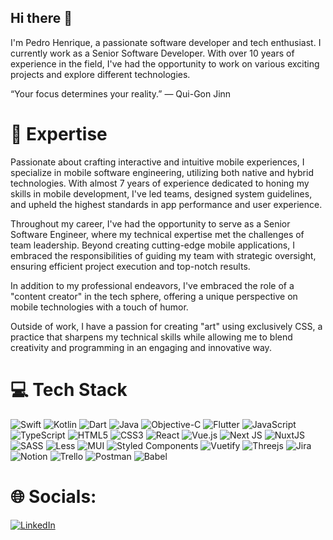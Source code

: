 ## Hi there 👋

I'm Pedro Henrique, a passionate software developer and tech enthusiast. I currently work as a Senior Software Developer.
With over 10 years of experience in the field, I've had the opportunity to work on various exciting projects and explore different technologies.

“Your focus determines your reality.” — Qui-Gon Jinn

# 🚀 Expertise

Passionate about crafting interactive and intuitive mobile experiences, I specialize in mobile software engineering, utilizing both native and hybrid technologies. With almost 7 years of experience dedicated to honing my skills in mobile development, I've led teams, designed system guidelines, and upheld the highest standards in app performance and user experience.

Throughout my career, I've had the opportunity to serve as a Senior Software Engineer, where my technical expertise met the challenges of team leadership. Beyond creating cutting-edge mobile applications, I embraced the responsibilities of guiding my team with strategic oversight, ensuring efficient project execution and top-notch results.

In addition to my professional endeavors, I've embraced the role of a "content creator" in the tech sphere, offering a unique perspective on mobile technologies with a touch of humor.

Outside of work, I have a passion for creating "art" using exclusively CSS, a practice that sharpens my technical skills while allowing me to blend creativity and programming in an engaging and innovative way.

# 💻 Tech Stack

![Swift](https://img.shields.io/badge/-Swift-333333?style=for-the-badge&logo=swift&logoColor=FA7343)
![Kotlin](https://img.shields.io/badge/-Kotlin-333333?style=for-the-badge&logo=kotlin&logoColor=7F52FF)
![Dart](https://img.shields.io/badge/-Dart-333333?style=for-the-badge&logo=dart&logoColor=00B4AB)
![Java](https://img.shields.io/badge/-Java-333333?style=for-the-badge&logo=java&logoColor=5382A1)
![Objective-C](https://img.shields.io/badge/-Objective--C-333333?style=for-the-badge&logo=apple&logoColor=1575F9)
![Flutter](https://img.shields.io/badge/-Flutter-FFFFFF?style=for-the-badge&logo=flutter&logoColor=5DC8F8) ![JavaScript](https://img.shields.io/badge/javascript-%23323330.svg?style=for-the-badge&logo=javascript&logoColor=%23F7DF1E) ![TypeScript](https://img.shields.io/badge/typescript-%23007ACC.svg?style=for-the-badge&logo=typescript&logoColor=white) ![HTML5](https://img.shields.io/badge/html5-%23E34F26.svg?style=for-the-badge&logo=html5&logoColor=white) ![CSS3](https://img.shields.io/badge/css3-%231572B6.svg?style=for-the-badge&logo=css3&logoColor=white) ![React](https://img.shields.io/badge/react-%2320232a.svg?style=for-the-badge&logo=react&logoColor=%2361DAFB) ![Vue.js](https://img.shields.io/badge/vuejs-%2335495e.svg?style=for-the-badge&logo=vuedotjs&logoColor=%234FC08D) ![Next JS](https://img.shields.io/badge/Next-black?style=for-the-badge&logo=next.js&logoColor=white) ![NuxtJS](https://img.shields.io/badge/Nuxt-black?style=for-the-badge&logo=nuxt.js&logoColor=white) ![SASS](https://img.shields.io/badge/SASS-hotpink.svg?style=for-the-badge&logo=SASS&logoColor=white) ![Less](https://img.shields.io/badge/less-2B4C80?style=for-the-badge&logo=less&logoColor=white) ![MUI](https://img.shields.io/badge/MUI-%230081CB.svg?style=for-the-badge&logo=material-ui&logoColor=white) ![Styled Components](https://img.shields.io/badge/styled--components-DB7093?style=for-the-badge&logo=styled-components&logoColor=white) ![Vuetify](https://img.shields.io/badge/Vuetify-1867C0?style=for-the-badge&logo=vuetify&logoColor=AEDDFF) ![Threejs](https://img.shields.io/badge/threejs-black?style=for-the-badge&logo=three.js&logoColor=white) ![Jira](https://img.shields.io/badge/jira-%230A0FFF.svg?style=for-the-badge&logo=jira&logoColor=white) ![Notion](https://img.shields.io/badge/Notion-%23000000.svg?style=for-the-badge&logo=notion&logoColor=white) ![Trello](https://img.shields.io/badge/Trello-%23026AA7.svg?style=for-the-badge&logo=Trello&logoColor=white) ![Postman](https://img.shields.io/badge/Postman-FF6C37?style=for-the-badge&logo=postman&logoColor=white) ![Babel](https://img.shields.io/badge/Babel-F9DC3e?style=for-the-badge&logo=babel&logoColor=black) 








# 🌐 Socials:

[![LinkedIn](https://img.shields.io/badge/LinkedIn-%230077B5.svg?logo=linkedin&logoColor=white)](https://www.linkedin.com/in/pedro-h-21190064) 
